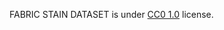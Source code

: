 FABRIC STAIN DATASET is under [CC0 1.0](https://creativecommons.org/publicdomain/zero/1.0/) license.